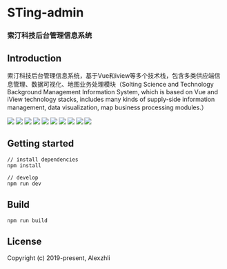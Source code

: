 <h1>
STing-admin
    <h3>索汀科技后台管理信息系统</h3>
</h1>

## Introduction

索汀科技后台管理信息系统，基于Vue和iview等多个技术栈，包含多类供应端信息管理、数据可视化、地图业务处理模块（Solting Science and Technology Background Management Information System, which is based on Vue and iView technology stacks, includes many kinds of supply-side information management, data visualization, map business processing modules.）

![](https://typora-1256091168.cos.ap-nanjing.myqcloud.com/docPic/202211190345451.jpg)
![](https://typora-1256091168.cos.ap-nanjing.myqcloud.com/docPic/202211190346191.jpg)
![](https://typora-1256091168.cos.ap-nanjing.myqcloud.com/docPic/202211190346883.jpg)
![](https://typora-1256091168.cos.ap-nanjing.myqcloud.com/docPic/202211190346385.jpg)
![](https://typora-1256091168.cos.ap-nanjing.myqcloud.com/docPic/202211190347879.jpg)
![](https://typora-1256091168.cos.ap-nanjing.myqcloud.com/docPic/202211190347230.jpg)
![](https://typora-1256091168.cos.ap-nanjing.myqcloud.com/docPic/202211190347925.jpg)
![](https://typora-1256091168.cos.ap-nanjing.myqcloud.com/docPic/202211190347225.jpg)
![](https://typora-1256091168.cos.ap-nanjing.myqcloud.com/docPic/202211190348186.jpg)
![](https://typora-1256091168.cos.ap-nanjing.myqcloud.com/docPic/202211190348166.jpg)

## Getting started
```bush
// install dependencies
npm install

// develop
npm run dev
```

## Build
```bush
npm run build
```

## License
Copyright (c) 2019-present, Alexzhli
